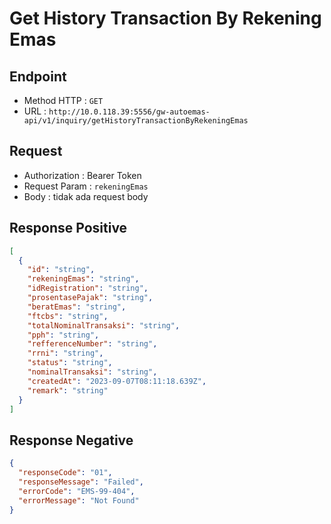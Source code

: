 # Get History Transaction By Rekening Emas

## Endpoint

- Method HTTP : `GET`
- URL : `http://10.0.118.39:5556/gw-autoemas-api/v1/inquiry/getHistoryTransactionByRekeningEmas`

## Request

- Authorization : Bearer Token
- Request Param : `rekeningEmas`
- Body : tidak ada request body

## Response Positive

```json
[
  {
    "id": "string",
    "rekeningEmas": "string",
    "idRegistration": "string",
    "prosentasePajak": "string",
    "beratEmas": "string",
    "ftcbs": "string",
    "totalNominalTransaksi": "string",
    "pph": "string",
    "refferenceNumber": "string",
    "rrni": "string",
    "status": "string",
    "nominalTransaksi": "string",
    "createdAt": "2023-09-07T08:11:18.639Z",
    "remark": "string"
  }
]
```

## Response Negative

```json
{
  "responseCode": "01",
  "responseMessage": "Failed",
  "errorCode": "EMS-99-404",
  "errorMessage": "Not Found"
}
```
